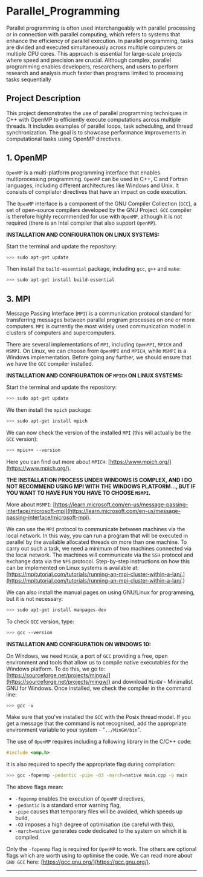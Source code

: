 # Parallel_Programming
Parallel programming is often used interchangeably with parallel processing or in connection with parallel computing, which refers to systems that enhance the efficiency of parallel execution. In parallel programming, tasks are divided and executed simultaneously across multiple computers or multiple CPU cores. This approach is essential for large-scale projects where speed and precision are crucial. Although complex, parallel programming enables developers, researchers, and users to perform research and analysis much faster than programs limited to processing tasks sequentially

## Project Description
This project demonstrates the use of parallel programming techniques in C++ with OpenMP to efficiently execute computations across multiple threads. It includes examples of parallel loops, task scheduling, and thread synchronization. The goal is to showcase performance improvements in computational tasks using OpenMP directives.

## **1. OpenMP** <a id="openmp"></a>

`OpenMP` is a multi-platform programming interface that enables multiprocessing programming. `OpenMP` can be used in C++, C and Fortran languages, including different architectures like Windows and Unix. It consists of compilator directives that have an impact on code execution.

The `OpenMP` interface is a component of the GNU Compiler Collection (`GCC`), a set of open-source compilers developed by the GNU Project. `GCC` compiler is therefore highly recommended for use with `OpenMP`, although it is not required (there is an Intel compiler that also support `OpenMP`).

**INSTALLATION AND CONFIGURATION ON LINUX SYSTEMS:**

Start the terminal and update the repository:

```bash
>>> sudo apt-get update
```

Then install the `build-essential` package, including `gcc`, `g++` and `make`:

```bash
>>> sudo apt-get install build-essential
```

## **3. MPI** <a id="mpi"></a>

Message Passing Interface (`MPI`) is a communication protocol standard for transferring messages between parallel program processes on one or more computers. `MPI` is currently the most widely used communication model in clusters of computers and supercomputers.

There are several implementations of `MPI`, including `OpenMPI`, `MPICH` and `MSMPI`. On Linux, we can choose from `OpenMPI` and `MPICH`, while `MSMPI` is a Windows implementation. Before going any further, we should ensure that we have the `GCC` compiler installed.

**INSTALLATION AND CONFIGURATION OF `MPICH` ON LINUX SYSTEMS:**

Start the terminal and update the repository:

```bash
>>> sudo apt-get update
```

We then install the `mpich` package:

```bash
>>> sudo apt-get install mpich
```

We can now check the version of the installed `MPI` (this will actually be the `GCC` version):

```bash
>>> mpic++ --version
```

Here you can find out more about `MPICH`: [https://www.mpich.org/](https://www.mpich.org/).

**THE INSTALLATION PROCESS UNDER WINDOWS IS COMPLEX, AND I DO NOT RECOMMEND USING MPI WITH THE WINDOWS PLATFORM..., BUT IF YOU WANT TO HAVE FUN YOU HAVE TO CHOOSE `MSMPI`.**

More about `MSMPI`: [https://learn.microsoft.com/en-us/message-passing-interface/microsoft-mpi](https://learn.microsoft.com/en-us/message-passing-interface/microsoft-mpi).

We can use the `MPI` protocol to communicate between machines via the local network. In this way, you can run a program that will be executed in parallel by the available allocated threads on more than one machine. To carry out such a task, we need a minimum of two machines connected via the local network. The machines will communicate via the `SSH` protocol and exchange data via the `NFS` protocol. Step-by-step instructions on how this can be implemented on Linux systems is available at: [https://mpitutorial.com/tutorials/running-an-mpi-cluster-within-a-lan/.](https://mpitutorial.com/tutorials/running-an-mpi-cluster-within-a-lan/.)

We can also install the manual pages on using GNU/Linux for programming, but it is not necessary:

```bash
>>> sudo apt-get install manpages-dev
```

To check `GCC` version, type:

```bash
>>> gcc --version
```

**INSTALLATION AND CONFIGURATION ON WINDOWS 10:**

On Windows, we need `MinGW`, a port of `GCC` providing a free, open environment
and tools that allow us to compile native executables for the Windows platform.
To do this, we go to: [https://sourceforge.net/projects/mingw/](https://sourceforge.net/projects/mingw/) and download `MinGW` - Minimalist GNU for Windows. Once installed, we check the compiler in the command line:

```bash
>>> gcc -v
```

Make sure that you've installed the `GCC` with the Posix thread model. If you get a message that the command is not recognised, add the appropriate environment variable to your system - "`../MinGW/bin`".

The use of `OpenMP` requires including a following library in the C/C++ code:

```c++
#include <omp.h>
```

It is also required to specify the appropriate flag during compilation:

```bash
>>> gcc -fopenmp -pedantic -pipe -O3 -march=native main.cpp -o main
```

The above flags mean:

- `-fopenmp` enables the execution of `OpenMP` directives,
- `-pedantic` is a standard error warning flag,
- `-pipe` causes that temporary files will be avoided, which speeds up build,
- `-O3` imposes a high degree of optimisation (be careful with this),
- `-march=native` generates code dedicated to the system on which it is compiled.

Only the `-fopenmp` flag is required for `OpenMP` to work. The others are optional flags which are worth using to optimise the code. We can read more about `GNU GCC` here: [https://gcc.gnu.org/](https://gcc.gnu.org/).

---
